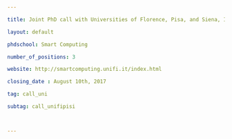 ---
title: Joint PhD call with Universities of Florence, Pisa, and Siena, Italy
layout: default
phdschool: Smart Computing
number_of_positions: 3
website: http://smartcomputing.unifi.it/index.html
closing_date : August 10th, 2017
tag: call_uni
subtag: call_unifipisi

---
